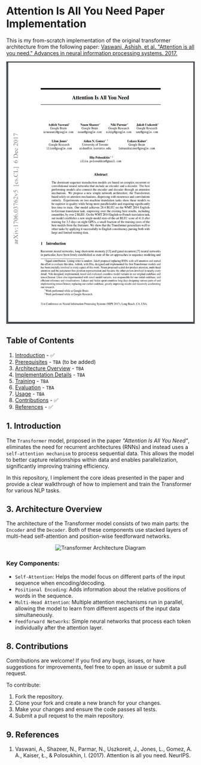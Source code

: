 # Attention Is All You Need Paper Implementation

This is my from-scratch implementation of the original transformer architecture from the following paper: [Vaswani, Ashish, et al. "Attention is all you need." Advances in neural information processing systems. 2017.](https://arxiv.org/abs/1706.03762)

<a href=https://arxiv.org/pdf/1706.03762.pdf>
  <p align="center">
    <img width="540" height="700" src="/assets/banner_paper.jpg">
  </p>
</a>


## Table of Contents

1. [Introduction](#introduction) - ✅
2. [Prerequisites](#prerequisites) - `TBA` (to be added)
3. [Architecture Overview](#architecture-overview) - `TBA`
4. [Implementation Details](#implementation-details) - `TBA`
5. [Training](#training) - `TBA`
6. [Evaluation](#evaluation) - `TBA`
7. [Usage](#usage) - `TBA`
8. [Contributions](#contributions) - ✅
9. [References](#references) - ✅


## 1. Introduction

The `Transformer` model, proposed in the paper *"Attention Is All You Need"*, eliminates the need for recurrent architectures (RNNs) and instead uses a `self-attention mechanism` to process sequential data. This allows the model to better capture relationships within data and enables parallelization, significantly improving training efficiency.

In this repository, I implement the core ideas presented in the paper and provide a clear walkthrough of how to implement and train the Transformer for various NLP tasks.


<!-- ## 2. Prerequisites

Before running the implementation, ensure you have the following dependencies:

- Python 3.x
- TensorFlow / PyTorch (depending on your preference)
- NumPy
- Matplotlib (for visualizations)
- scikit-learn (for model evaluation)
  
You can install the required dependencies by running:

```bash
pip install -r requirements.txt
``` -->

## 3. Architecture Overview
The architecture of the Transformer model consists of two main parts: the `Encoder` and the `Decoder`. Both of these components use stacked layers of multi-head self-attention and position-wise feedforward networks. 

<p align="center">
  <img width="700" height="540" src="/assets/transformer_architecture.png" alt="Transformer Architecture Diagram">
</p>


### Key Components:
* `Self-Attention`: Helps the model focus on different parts of the input sequence when encoding/decoding.
* `Positional Encoding`: Adds information about the relative positions of words in the sequence.
* `Multi-Head Attention`: Multiple attention mechanisms run in parallel, allowing the model to learn from different aspects of the input data simultaneously.
* `Feedforward Networks`: Simple neural networks that process each token individually after the attention layer.

<!-- 
## 4. Implementation Details
The implementation is based on the architecture described in the paper and follows these key steps:


Input Processing:

* Tokenization of input text.
* Conversion of tokens to embeddings.
* Adding positional encoding to token embeddings.


Encoder Layer:

* Multi-Head Self-Attention.
* Add & Normalize.
* Position-Wise Feedforward Networks.

Decoder Layer:

* Multi-Head Self-Attention.
* Encoder-Decoder Attention.
* Position-Wise Feedforward Networks.

Final Output:

* Linear layer with softmax activation for generating the output sequence.

The entire model is built using either TensorFlow or PyTorch. You can switch between frameworks by selecting the appropriate implementation. -->


<!-- 
## 5. Training
The Transformer model is trained using supervised learning on large-scale datasets (e.g., language translation). The training process involves:

* Loss Function: Categorical Cross-Entropy Loss.
* Optimization: Adam optimizer with learning rate scheduling.
* Metrics: Perplexity and BLEU score for language translation tasks.

To train the model, simply run:

```bash
python train.py --dataset path_to_dataset
``` -->

<!-- ## 6. Evaluation
After training, evaluate the model's performance on validation and test datasets. The evaluation script calculates metrics such as:

* BLEU Score: For machine translation tasks.
* Perplexity: For language modeling tasks.

Run the evaluation with:

```bash
python evaluate.py --model path_to_trained_model --dataset path_to_test_data
``` -->

<!-- 
## 7. Usage
Once the model is trained, you can use it for various NLP tasks like language translation or text generation.

Example usage:

```bash
python generate.py --model path_to_trained_model --input "Translate English to French: Hello, how are you?"
``` -->


## 8. Contributions
Contributions are welcome! If you find any bugs, issues, or have suggestions for improvements, feel free to open an issue or submit a pull request.

To contribute:

1. Fork the repository.
2. Clone your fork and create a new branch for your changes.
3. Make your changes and ensure the code passes all tests.
4. Submit a pull request to the main repository.


## 9. References
1. Vaswani, A., Shazeer, N., Parmar, N., Uszkoreit, J., Jones, L., Gomez, A. A., Kaiser, Ł., & Polosukhin, I. (2017). Attention is all you need. NeurIPS.
